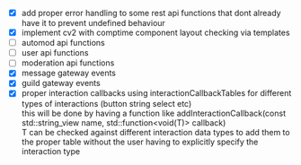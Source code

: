 - [x] add proper error handling to some rest api functions that dont already have it to prevent undefined behaviour
- [x] implement cv2 with comptime component layout checking via templates
- [ ] automod api functions
- [ ] user api functions
- [ ] moderation api functions
- [x] message gateway events
- [x] guild gateway events
- [x] proper interaction callbacks using interactionCallbackTables for different types of interactions (button string select etc)<br>
this will be done by having a function like addInteractionCallback(const std::string_view name, std::function<void(T)> callback)<br>
T can be checked against different interaction data types to add them to the proper table without the user having to explicitly specify the interaction type
